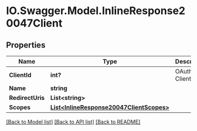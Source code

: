 # IO.Swagger.Model.InlineResponse20047Client
## Properties

Name | Type | Description | Notes
------------ | ------------- | ------------- | -------------
**ClientId** | **int?** | OAuth2 Client ID | [optional] 
**Name** | **string** |  | [optional] 
**RedirectUris** | **List&lt;string&gt;** |  | [optional] 
**Scopes** | [**List&lt;InlineResponse20047ClientScopes&gt;**](InlineResponse20047ClientScopes.md) |  | [optional] 

[[Back to Model list]](../README.md#documentation-for-models) [[Back to API list]](../README.md#documentation-for-api-endpoints) [[Back to README]](../README.md)

